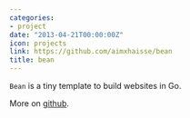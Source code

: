 ```yaml
---
categories:
- project
date: "2013-04-21T00:00:00Z"
icon: projects
link: https://github.com/aimxhaisse/bean
title: bean
---
```


`Bean` is a tiny template to build websites in Go.

More on [github](https://github.com/aimxhaisse/bean).
